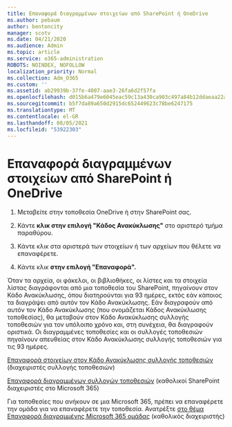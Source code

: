 ```yaml
---
title: Επαναφορά διαγραμμένων στοιχείων από SharePoint ή OneDrive
ms.author: pebaum
author: bentoncity
manager: scotv
ms.date: 04/21/2020
ms.audience: Admin
ms.topic: article
ms.service: o365-administration
ROBOTS: NOINDEX, NOFOLLOW
localization_priority: Normal
ms.collection: Adm_O365
ms.custom: ''
ms.assetid: ab29939b-37fe-4007-aae3-26fa6d2f57fa
ms.openlocfilehash: d015b6a479e6045eac59c13a430ca903c497a84b12ddaeaa22aeec9fae88f4e0
ms.sourcegitcommit: b5f7da89a650d2915dc652449623c78be6247175
ms.translationtype: MT
ms.contentlocale: el-GR
ms.lasthandoff: 08/05/2021
ms.locfileid: "53922303"
---
```

# <a name="restore-deleted-items-from-sharepoint-or-onedrive"></a>Επαναφορά διαγραμμένων στοιχείων από SharePoint ή OneDrive

1. Μεταβείτε στην τοποθεσία OneDrive ή στην SharePoint σας.
    
2. Κάντε **κλικ στην επιλογή "Κάδος Ανακύκλωσης"** στο αριστερό τμήμα παραθύρου. 
    
3. Κάντε κλικ στα αριστερά των στοιχείων ή των αρχείων που θέλετε να επαναφέρετε.
    
4. Κάντε κλικ **στην επιλογή "Επαναφορά".** 
    
Όταν τα αρχεία, οι φάκελοι, οι βιβλιοθήκες, οι λίστες και τα στοιχεία λίστας διαγράφονται από μια τοποθεσία του SharePoint, πηγαίνουν στον Κάδο Ανακύκλωσης, όπου διατηρούνται για 93 ημέρες, εκτός εάν κάποιος τα διαγράψει από αυτόν τον Κάδο Ανακύκλωσης. Εάν διαγραφούν από αυτόν τον Κάδο Ανακύκλωσης (που ονομάζεται Κάδος Ανακύκλωσης τοποθεσίας), θα μεταβούν στον Κάδο Ανακύκλωσης συλλογής τοποθεσιών για τον υπόλοιπο χρόνο και, στη συνέχεια, θα διαγραφούν οριστικά. Οι διαγραμμένες τοποθεσίες και οι συλλογές τοποθεσιών πηγαίνουν απευθείας στον Κάδο Ανακύκλωσης συλλογής τοποθεσιών για τις 93 ημέρες.
  
[Επαναφορά στοιχείων στον Κάδο Ανακύκλωσης συλλογής τοποθεσιών](https://go.microsoft.com/fwlink/?linkid=867800) (διαχειριστές συλλογής τοποθεσιών) 
  
[Επαναφορά διαγραμμένων συλλογών τοποθεσιών](https://go.microsoft.com/fwlink/?linkid=867660) (καθολικοί SharePoint διαχειριστές στο Microsoft 365) 
  
Για τοποθεσίες που ανήκουν σε μια Microsoft 365, πρέπει να επαναφέρετε την ομάδα για να επαναφέρετε την τοποθεσία. Ανατρέξτε [στο θέμα Επαναφορά διαγραμμένης Microsoft 365 ομάδας](https://go.microsoft.com/fwlink/?linkid=867802) (καθολικός διαχειριστής) 
  

